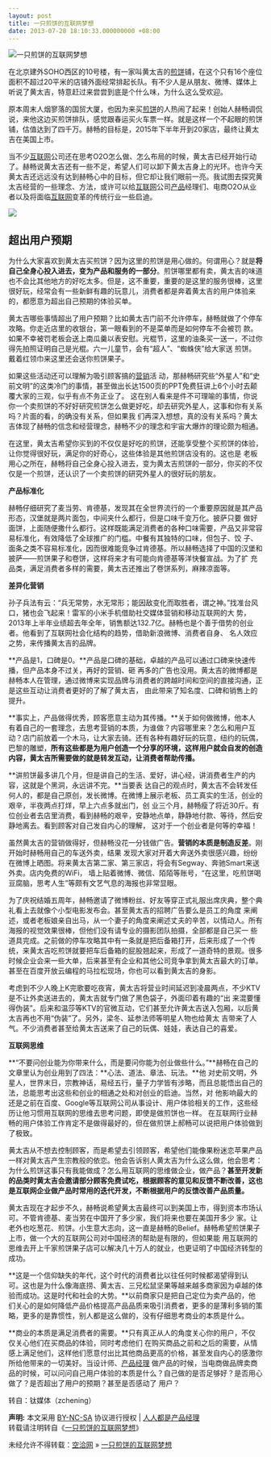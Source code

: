 ```yaml
---
layout: post
title: 一只煎饼的互联网梦想
date: 2013-07-28 18:10:33.000000000 +08:00
---
```


![一只煎饼的互联网梦想](http://www.woshipm.com/wp-content/uploads/2013/07/c174d54253e4baa59f02369dbf44ed2e.jpg)

在北京建外SOHO西区的10号楼，有一家叫黄太吉的<span class="wp_keywordlink_affiliate">[煎饼](http://www.woshipm.com/tag/%E7%85%8E%E9%A5%BC "查看 煎饼 中的全部文章")</span>铺，在这个只有16个座位面积不超过20平米的店铺外面经常排起长队。有不少人是从朋友、微博、媒体上听说了黄太吉，特意赶过来尝尝到底是个什么味，为什么这么受欢迎。

原本周末人烟寥落的国贸大厦，也因为来买<span class="wp_keywordlink_affiliate">[煎饼](http://www.woshipm.com/tag/%E7%85%8E%E9%A5%BC "查看 煎饼 中的全部文章")</span>的人热闹了起来！创始人赫畅调侃说，来他这边买煎饼排队，感觉跟春运买火车票一样。就是这样一个不起眼的煎饼铺，估值达到了四千万。赫畅的目标是，2015年下半年开到20家店，最终让黄太吉在美国上市。

当不少[互联网](http://www.tmtpost.com/tag/%E4%BA%92%E8%81%94%E7%BD%91 "查看 互联网 中的全部文章")公司还在思考O2O怎么做、怎么布局的时候，黄太吉已经开始行动了。赫畅说黄太吉还有一些不足，希望人们可以卸下黄太吉身上的光环。也许今天黄太吉还远远没有达到赫畅心中的目标，但它却让我们眼前一亮。我试图去探究黄太吉经营的一些理念、方法，或许可以给<span class="wp_keywordlink_affiliate">[互联网](http://www.woshipm.com/tag/%E4%BA%92%E8%81%94%E7%BD%91 "查看 互联网 中的全部文章")</span>公司[产品](http://www.tmtpost.com/tag/%E4%BA%A7%E5%93%81 "查看 产品 中的全部文章")经理们、电商O2O从业者以及将面临<span class="wp_keywordlink_affiliate">[互联网](http://www.woshipm.com/tag/%E4%BA%92%E8%81%94%E7%BD%91 "查看 互联网 中的全部文章")</span>变革的传统行业一些启迪。

[![](http://www.woshipm.com/wp-content/uploads/2013/07/c28f659c804f086e704c4074fdcb1484.jpg)](http://www.woshipm.com/?attachment_id=51656)


## 超出用户预期

为什么大家喜欢到黄太吉买煎饼？因为这里的煎饼是用心做的。何谓用心？就是**将自己全身心投入进去，变为产品和服务的一部分**。煎饼哪里都有卖，黄太吉的味道也不会比其他地方的好吃太多。但是，这不重要，重要的是这里的服务很棒，这里很好玩，经常会有一些新鲜有趣的玩意儿，消费者都是奔着黄太吉的用户体验来的，都愿意为超出自己预期的体验买单。

黄太吉哪些事情超出了用户预期？比如黄太吉门前不允许停车，赫畅就做了个停车攻略。你走近店里的收银台，第一眼看到的不是菜单而是如何停车不会被罚 款。如果不幸被罚老板会送上南瓜羹以表安慰。光棍节，这里的油条买一送一，不过你得先拍照证明自己是光棍。六一儿童节，会有“超人”、“蜘蛛侠”给大家送 煎饼。戴着红领巾来这里还会送你煎饼果子。

如果这些活动还可以理解为吸引顾客搞的[营销](http://www.tmtpost.com/tag/%E8%90%A5%E9%94%80 "查看 营销 中的全部文章")活 动，那赫畅研究些“外星人”和“史前文明”的这类冷门的事情，甚至做出长达1500页的PPT免费狂讲上6个小时去颠覆大家的三观，似乎有点不务正业了。 这在别人看来是件不可理喻的事情，你说你一个卖煎饼的不好好研究煎饼怎么做更好吃，却去研究外星人，这事和你有关系吗？片面的看，的确没有关系，但如果我 们再深入想想，真的没有关系吗？黄太吉体现了赫畅的信念和经营理念，赫畅不少的理念和宇宙大爆炸的理论颇为相通。

在这里，黄太吉希望你买到的不仅仅是好吃的煎饼，还能享受整个买煎饼的体验，让你觉得很好玩，满足你的好奇心，这些体验是其他煎饼店没有的。这也是 老板用心之所在，赫畅将自己全身心投入进去，变为黄太吉煎饼的一部分，你买的不仅仅是一个煎饼，还认识了一个卖煎饼的研究外星人的很好玩的朋友。

**产品标准化**

赫畅仔细研究了麦当劳、肯德基，发现其在全世界流行的一个重要原因就是其产品形态，汉堡就是两片面包，中间夹什么都行，但是口味千变万化。披萨只要 做好面饼，上面随便撒什么都行。这样既能满足消费者的各种口味需要，产品又非常容易标准化，有效降低了全球推广的门槛。中餐有其独特的口味，但包子、饺 子、面条之类不容易标准化，因而很难能竞争过肯德基。所以赫畅选择了中国的汉堡和披萨——煎饼果子和卷饼，这样将来才有可能向肯德基等洋快餐宣战。为了扩 充品类，满足消费者多样的需要，黄太吉还推出了卷饼系列，麻辣凉面等。

**差异化营销**

孙子兵法有云：“兵无常势，水无常形；能因敌变化而取胜者，谓之神。”找准台风口，猪也会飞起来！雷军的小米手机借助社交媒体营销和移动互联网的大 势，2013年上半年业绩超去年全年，销售额达132.7亿。赫畅也是个善于借势的创业者。他看到了互联网社会化结构的趋势，借助新浪微博、消费者自身、 名人效应之势，来传播黄太吉的品牌。

**产品是1，口碑是0。**产品是口碑的基础，卓越的产品可以通过口碑来快速传播，但产品本身不过关，再好的营销、砸 再多的广告也没用。黄太吉的微博都是赫畅本人在管理，通过微博来实现品牌与消费者的跨越时间和空间的直接沟通，正是这些互动让消费者更好的了解了黄太吉， 由此带来了知名度、口碑和销售上的提升。

**事实上，产品做得优秀，顾客愿意主动为其传播。**关于如何做微博，他本人有着自己的一套理念，去思考营销的本质，为谁做？内容哪里来？怎么和用户互动？店门前放着一个木马，让大家去骑。还有各种有趣好玩的玩意，纽约的玩偶，巴黎的雕塑，**所有这些都是为用户创造一个分享的环境，这样用户就会自发的创造内容，黄太吉所需要做的就是转发互动，让消费者帮助传播。**

**讲煎饼最多讲几个月，但是讲自己的生活、爱好，讲心经，讲消费者生产的内容，这就是个黑洞，永远讲不完。**当要表 达自己的观点时，黄太吉不会转发任何人的，都是自己原创，发长微博。在微博上展示老板、员工真实的生活，创业的艰辛，半夜两点打烊，早上六点多就出门，创 业三个月，赫畅瘦了将近30斤。有位创业者去店里消费，看到赫畅的艰辛，安静地点单，静静地付款、等待，然后安静地离去。看到顾客对自己发自内心的理解， 这对于一个创业者是何等的幸福！

虽然黄太吉的营销做得好，但赫畅没花一分钱做广告。**营销的本质是制造反差**。刚开始时赫畅用自己的车送外卖，结果 发现大家对开着大奔送外卖很感兴趣，纷纷在微博上晒图。将来黄太吉第二家、第三家店，将会有Segway、奔驰Smart来送外卖。店内免费的WiFi， 墙上贴着微博、微信、陌陌等账号，“在这里，吃煎饼喝豆腐脑，思考人生”等颇有文艺气息的海报也非常显眼。

为了庆祝结婚五周年，赫畅邀请了微博粉丝、好友等穿正式礼服出席庆典，整个典礼看上去就像个小型电影发布会。甚至黄太吉的招聘广告要么是员工的角度 来阐述，或者老板娘亲自出马，从一个妻子的角度来阐述丈夫的辛苦，以情动人。所有海报的视觉效果很棒，但他们没有请专业的摄影团队拍摄，全部都是自己买一 些道具完成。之前做的停车攻略其中有一条就是把后备箱打开，后来形成了一个传统，来黄太吉吃煎饼就要把车后备箱的屁股翘起来，形成了一道奇特的景观。很多 时候企业会来一些大单，后来甚至有企业和其他公司竞争拿到黄太吉最大的订单。甚至在百度开放云编程的马拉松现场，你也可以看到黄太吉的身影。

考虑到不少人晚上K完歌要吃夜宵，黄太吉将营业时间延迟到凌晨两点，不少KTV是不让外卖送进去的，黄太吉就专门做了黑色袋子，外面印着有趣的“出 来混要懂得伪装”。后来和温莎等KTV的官微互动，它们甚至允许黄太吉送入包厢，以后黄太吉再也不用“伪装”了。另外，梁冬、延参法师等明星人物也给黄太 吉带来了人气。不少消费者甚至给黄太吉送来了自己的玩偶、娃娃，表达自己的喜爱。

**互联网思维**

**“不要问创业能为你带来什么，而是要问你能为创业做些什么。”**赫畅在自己的文章里认为创业用到了四法：**心法、道法、章法、玩法。**他 对史前文明，外星人，世界末日，宗教神话，易经五行，量子力学皆有涉略，而且总能悟出自己的法，总能思考出这些和创业的相通之处和对创业的启迪。当然，对 他影响最大的还是之前在百度、Google等互联网公司从事设计、用户体验相关的工作，这些经历让他习惯用互联网的思维去思考问题，即使是做煎饼也一样。 在互联网行业赫畅的用户体验工作肯定不是做得最好的，但在做煎饼上郝畅可以说把用户体验做到了极致。

黄太吉从不想去控制顾客，而是希望去引领顾客，希望他们能像果粉迷恋苹果产品一样对黄太吉产生宗教般的依恋。他会告诉别人黄太吉为什么这么做，他会思考：为什么煎饼这事只有我能做成？怎么用互联网的思维做企业，做产品？**甚至开发新的品类时黄太吉会邀请部分顾客免费试吃，根据顾客的意见和反馈不断改善，这也是互联网企业做产品时常用的迭代开发，不断根据用户的反馈改善产品质量。**

黄太吉现在才起步不久，赫畅说希望黄太吉最终可以到美国上市，得到资本市场认可。不管肯德基、麦当劳在中国开了多少家，我们将来也要在美国开多少 家。让老外也吃葱花、煎饼。小生意大志向，这一直是赫畅的Belief。赫畅希望煎饼果子上市，做一个大的互联网公司对中国经济的帮助是有限的，但如果能 用互联网的思维去开上千家煎饼果子店可以解决几十万人的就业，也更证明了中国经济转型的成功。

**这是一个信仰缺失的年代，这个时代的消费者比以往任何时候都渴望得到认可。这也是为什么像海底捞、黄太吉、三兄松鼠坚果等越来越多商家因为卓越的体验而成功。这是时代和社会的大势。**以前商家只是把自己定位为卖产品的，他们关心的是如何降低产品价格提高产品品质来吸引消费者，更多的是薄利多销的策略，更多的是靠惯性，别人都是这么做的，没有仔细思考商业的本质是什么。

**商业的本质是满足消费者的需要。**只有真正从人的角度关心你的用户，不仅仅关心他们在买商品的体验，同时考虑他们 在购买商品之前和之后的需要，从情感上满足他们，这样他们愿意付出比其他商品更高的价格，甚至发自内心的感激你所给他带来的一切美好。当设计师、<span class="wp_keywordlink_affiliate">[产品经理](http://www.woshipm.com/tag/%E4%BA%A7%E5%93%81%E7%BB%8F%E7%90%86 "产品经理")</span> 做产品的时候，当电商做品牌卖商品的时候，可以问问自己用户体验的本质是什么？自己做的是否足够好？是否用心做了？是否超出了用户的预期？甚至是否感动了 用户？

转自：钛媒体（zchening）

<span style="font-weight:bold">声明:</span> 本文采用 [BY-NC-SA](http://creativecommons.org/licenses/by-nc-sa/3.0/ "署名-非商业性使用-相同方式共享") 协议进行授权 | [人人都是产品经理](http://www.woshipm.com/)  
转载请注明转自《[一只煎饼的互联网梦想](http://www.woshipm.com/mob/36105.html "一只煎饼的互联网梦想")》

未经允许不得转载：[空洽网](http://kongqia.com) » [一只煎饼的互联网梦想](http://kongqia.com/16866.html)


